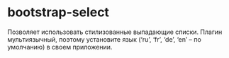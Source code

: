 # bootstrap-select
Позволяет использовать стилизованные выпадающие списки. Плагин мультиязычный, поэтому установите язык (‘ru’, ‘fr’, ‘de’, ‘en’ – по умолчанию) в своем приложении.
